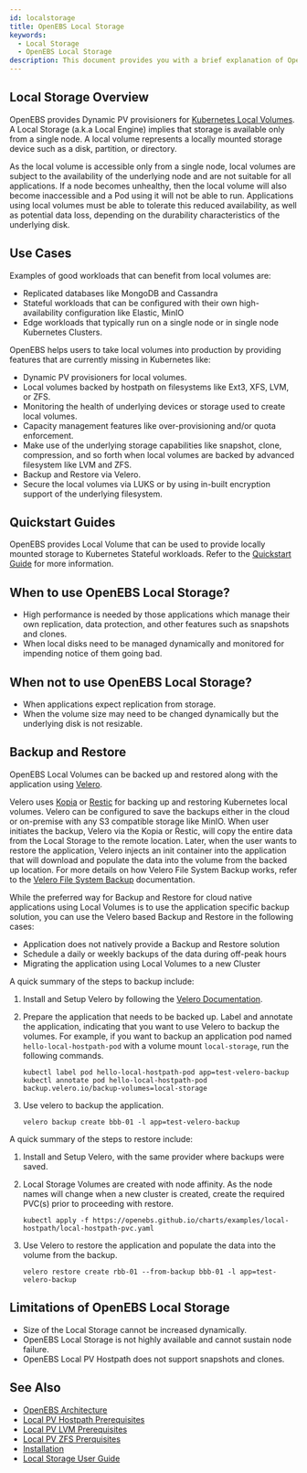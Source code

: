 ```yaml
---
id: localstorage
title: OpenEBS Local Storage
keywords: 
  - Local Storage
  - OpenEBS Local Storage
description: This document provides you with a brief explanation of OpenEBS Local Storage, quick start guides, and when to use OpenEBS Local Storage, and when not to use OpenEBS Local Storage, and its limitations.
---
```


## Local Storage Overview

OpenEBS provides Dynamic PV provisioners for [Kubernetes Local Volumes](https://kubernetes.io/docs/concepts/storage/volumes/#local). A Local Storage (a.k.a Local Engine) implies that storage is available only from a single node. A local volume represents a locally mounted storage device such as a disk, partition, or directory. 

As the local volume is accessible only from a single node, local volumes are subject to the availability of the underlying node and are not suitable for all applications. If a node becomes unhealthy, then the local volume will also become inaccessible and a Pod using it will not be able to run. Applications using local volumes must be able to tolerate this reduced availability, as well as potential data loss, depending on the durability characteristics of the underlying disk.

## Use Cases

Examples of good workloads that can benefit from local volumes are: 

- Replicated databases like MongoDB and Cassandra
- Stateful workloads that can be configured with their own high-availability configuration like Elastic, MinIO 
- Edge workloads that typically run on a single node or in single node Kubernetes Clusters.

OpenEBS helps users to take local volumes into production by providing features that are currently missing in Kubernetes like:

- Dynamic PV provisioners for local volumes.
- Local volumes backed by hostpath on filesystems like Ext3, XFS, LVM, or ZFS.
- Monitoring the health of underlying devices or storage used to create local volumes. 
- Capacity management features like over-provisioning and/or quota enforcement. 
- Make use of the underlying storage capabilities like snapshot, clone, compression, and so forth when local volumes are backed by advanced filesystem like LVM and ZFS. 
- Backup and Restore via Velero. 
- Secure the local volumes via LUKS or by using in-built encryption support of the underlying filesystem.

## Quickstart Guides

OpenEBS provides Local Volume that can be used to provide locally mounted storage to Kubernetes Stateful workloads. Refer to the [Quickstart Guide](../../quickstart-guide/) for more information.

## When to use OpenEBS Local Storage?

- High performance is needed by those applications which manage their own replication, data protection, and other features such as snapshots and clones.
- When local disks need to be managed dynamically and monitored for impending notice of them going bad.

## When not to use OpenEBS Local Storage?

- When applications expect replication from storage.
- When the volume size may need to be changed dynamically but the underlying disk is not resizable. 

## Backup and Restore 

OpenEBS Local Volumes can be backed up and restored along with the application using [Velero](https://velero.io). 

Velero uses [Kopia](https://github.com/kopia/kopia/) or [Restic](https://github.com/restic/restic) for backing up and restoring Kubernetes local volumes. Velero can be configured to save the backups either in the cloud or on-premise with any S3 compatible storage like MinIO. When user initiates the backup, Velero via the Kopia or Restic, will copy the entire data from the Local Storage to the remote location. Later, when the user wants to restore the application, Velero injects an init container into the application that will download and populate the data into the volume from the backed up location. For more details on how Velero File System Backup works, refer to the [Velero File System Backup](https://velero.io/docs/v1.13/file-system-backup/) documentation. 

While the preferred way for Backup and Restore for cloud native applications using Local Volumes is to use the application specific backup solution, you can use the Velero based Backup and Restore in the following cases:
- Application does not natively provide a Backup and Restore solution
- Schedule a daily or weekly backups of the data during off-peak hours
- Migrating the application using Local Volumes to a new Cluster 

A quick summary of the steps to backup include:

1. Install and Setup Velero by following the [Velero Documentation](https://velero.io/docs/).  

2. Prepare the application that needs to be backed up. Label and annotate the application, indicating that you want to use Velero to backup the volumes. For example, if you want to backup an application pod named `hello-local-hostpath-pod` with a volume mount `local-storage`, run the following commands. 
   
   ```
   kubectl label pod hello-local-hostpath-pod app=test-velero-backup
   kubectl annotate pod hello-local-hostpath-pod backup.velero.io/backup-volumes=local-storage
   ```
3. Use velero to backup the application. 
   ```
   velero backup create bbb-01 -l app=test-velero-backup
   ```

A quick summary of the steps to restore include:

1. Install and Setup Velero, with the same provider where backups were saved. 

2. Local Storage Volumes are created with node affinity. As the node names will change when a new cluster is created, create the required PVC(s) prior to proceeding with restore. 
   ```
   kubectl apply -f https://openebs.github.io/charts/examples/local-hostpath/local-hostpath-pvc.yaml
   ```
   
3. Use Velero to restore the application and populate the data into the volume from the backup. 
   ```
   velero restore create rbb-01 --from-backup bbb-01 -l app=test-velero-backup
   ```

## Limitations of OpenEBS Local Storage

- Size of the Local Storage cannot be increased dynamically.
- OpenEBS Local Storage is not highly available and cannot sustain node failure.
- OpenEBS Local PV Hostpath does not support snapshots and clones.

## See Also

- [OpenEBS Architecture](../architecture.md)
- [Local PV Hostpath Prerequisites](../../user-guides/local-storage-user-guide/local-pv-hostpath/hostpath-installation.md)
- [Local PV LVM Prerequisites](../../user-guides/local-storage-user-guide/local-pv-lvm/lvm-installation.md)
- [Local PV ZFS Prerquisites](../../user-guides/local-storage-user-guide/local-pv-zfs/zfs-installation.md)
- [Installation](../../quickstart-guide/installation.md)
- [Local Storage User Guide](../../user-guides/local-storage-user-guide/local-pv-hostpath/hostpath-installation.md)

